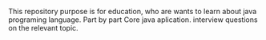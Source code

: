 This repository purpose is for education,
who are wants to learn about java programing language.
Part by part Core java aplication.
interview questions on the relevant topic.
